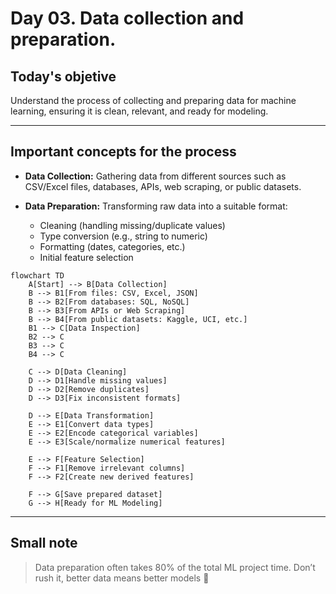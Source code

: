 # Day 03. Data collection and preparation.
## Today's objetive
Understand the process of collecting and preparing data for machine learning, ensuring it is clean, relevant, and ready for modeling.

---

## Important concepts for the process
- **Data Collection:** Gathering data from different sources such as CSV/Excel files, databases, APIs, web scraping, or public datasets.

- **Data Preparation:** Transforming raw data into a suitable format:
    - Cleaning (handling missing/duplicate values)
    - Type conversion (e.g., string to numeric)
    - Formatting (dates, categories, etc.)
    - Initial feature selection

```mermaid 
flowchart TD
    A[Start] --> B[Data Collection]
    B --> B1[From files: CSV, Excel, JSON]
    B --> B2[From databases: SQL, NoSQL]
    B --> B3[From APIs or Web Scraping]
    B --> B4[From public datasets: Kaggle, UCI, etc.]
    B1 --> C[Data Inspection]
    B2 --> C
    B3 --> C
    B4 --> C

    C --> D[Data Cleaning]
    D --> D1[Handle missing values]
    D --> D2[Remove duplicates]
    D --> D3[Fix inconsistent formats] 

    D --> E[Data Transformation]
    E --> E1[Convert data types]
    E --> E2[Encode categorical variables]
    E --> E3[Scale/normalize numerical features]

    E --> F[Feature Selection]
    F --> F1[Remove irrelevant columns]
    F --> F2[Create new derived features]

    F --> G[Save prepared dataset]
    G --> H[Ready for ML Modeling]

```
---

## Small note 
> Data preparation often takes 80% of the total ML project time. Don’t rush it, better data means better models 🌱
